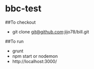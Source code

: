 # bbc-test
##To checkout
* git clone git@github.com:jijo78/bill.git

##To run
* grunt
* npm start or nodemon
* http://localhost:3000/
